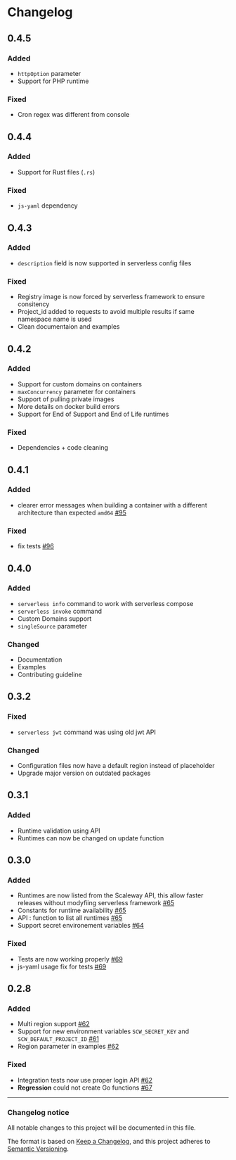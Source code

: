 # Changelog

## 0.4.5
### Added
- `httpOption` parameter
- Support for PHP runtime
### Fixed
- Cron regex was different from console

## 0.4.4
### Added
- Support for Rust files (`.rs`)
### Fixed
- `js-yaml` dependency

## O.4.3
### Added
- `description` field is now supported in serverless config files

### Fixed
- Registry image is now forced by serverless framework to ensure consitency
- Project_id added to requests to avoid multiple results if same namespace name is used
- Clean documentaion and examples
## 0.4.2
### Added
- Support for custom domains on containers
- `maxConcurrency` parameter for containers
- Support of pulling private images
- More details on docker build errors
- Support for End of Support and End of Life runtimes

### Fixed
- Dependencies + code cleaning

## 0.4.1

### Added

- clearer error messages when building a container with a different architecture than expected `amd64` [#95](https://github.com/scaleway/serverless-scaleway-functions/pull/95)

### Fixed

- fix tests [#96](https://github.com/scaleway/serverless-scaleway-functions/pull/96)

## 0.4.0
### Added
- `serverless info` command to work with serverless compose
- `serverless invoke` command
- Custom Domains support
- `singleSource` parameter
### Changed
- Documentation
- Examples
- Contributing guideline

## 0.3.2
### Fixed

- `serverless jwt` command was using old jwt API
### Changed

- Configuration files now have a default region instead of placeholder
- Upgrade major version on outdated packages

## 0.3.1

### Added

- Runtime validation using API
- Runtimes can now be changed on update function

## 0.3.0

### Added

- Runtimes are now listed from the Scaleway API, this allow faster releases without modyfiing serverless framework [#65](https://github.com/scaleway/serverless-scaleway-functions/pull/65)
- Constants for runtime availability [#65](https://github.com/scaleway/serverless-scaleway-functions/pull/65)
- API : function to list all runtimes [#65](https://github.com/scaleway/serverless-scaleway-functions/pull/65)
- Support secret environement variables [#64](https://github.com/scaleway/serverless-scaleway-functions/pull/64)

### Fixed

- Tests are now working properly [#69](https://github.com/scaleway/serverless-scaleway-functions/pull/69)
- js-yaml usage fix for tests [#69](https://github.com/scaleway/serverless-scaleway-functions/pull/69)

## 0.2.8

### Added

- Multi region support [#62](https://github.com/scaleway/serverless-scaleway-functions/pull/62)
- Support for new environment variables `SCW_SECRET_KEY` and `SCW_DEFAULT_PROJECT_ID` [#61](https://github.com/scaleway/serverless-scaleway-functions/pull/61)
- Region parameter in examples [#62](https://github.com/scaleway/serverless-scaleway-functions/pull/62)

### Fixed

- Integration tests now use proper login API [#62](https://github.com/scaleway/serverless-scaleway-functions/pull/62)
- **Regression** could not create Go functions [#67](https://github.com/scaleway/serverless-scaleway-functions/pull/67)

---

### Changelog notice

All notable changes to this project will be documented in this file.

The format is based on [Keep a Changelog](https://keepachangelog.com/en/1.0.0/),
and this project adheres to [Semantic Versioning](https://semver.org/spec/v2.0.0.html).

